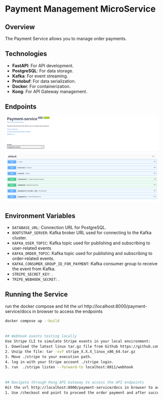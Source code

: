 # Payment Management MicroService

## Overview
The Payment Service allows you to manage order payments.


## Technologies
- **FastAPI**: For API development.
- **PostgreSQL**: For data storage.
- **Kafka**: For event streaming.
- **Protobuf**: For data serialization.
- **Docker**: For containerization.
- **Kong**: For API Gateway management.

## Endpoints
![Endpoints](/public/payment.png)

## Environment Variables
- `DATABASE_URL`: Connection URL for PostgreSQL.
- `BOOTSTRAP_SERVER`: Kafka broker URL used for connecting to the Kafka cluster.
- `KAFKA_USER_TOPIC`: Kafka topic used for publishing and subscribing to user-related events
- `KAFKA_ORDER_TOPIC`: Kafka topic used for publishing and subscribing to order-related events.
- `KAFKA_CONSUMER_GROUP_ID_FOR_PAYMENT`: Kafka consumer group to receive the event from Kafka. 
- `STRIPE_SECRET_KEY`: .
- `TRIPE_WEBHOOK_SECRET`: .




## Running the Service
run the docker compose and hit the url http://localhost:8000/payment-service/docs in browser to access the endpoints
```sh
docker compose up --build


## Webhook events testing locally
Use Stripe CLI to simulate Stripe events in your local environment:
1. Download the latest linux tar.gz file from Github https://github.com/stripe/stripe-cli/releases/tag/v1.21.0
2. Unzip the file: tar -xvf stripe_X.X.X_linux_x86_64.tar.gz
3. Move ./stripe to your execution path.
4. log in with your Stripe account ./stripe login.
5. run  ./stripe listen --forward-to localhost:8011/webhook


## Navigate through Kong API Gateway to access the API endpoints 
Hit the url http://localhost:8000/payment-service/docs in browser to access the endpoints
1. Use /checkout end point to proceed the order payment and after successful completion will Forward events to your webhook.
